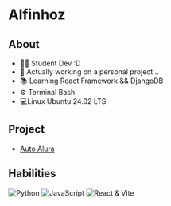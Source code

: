 # Alfinhoz

## About
- 👨‍💻 Student Dev :D
- 🚀 Actually working on a personal project...
- 📚 Learning React Framework && DjangoDB
- ⚙ Terminal Bash
- 💻Linux Ubuntu 24.02 LTS

## Project
- [Auto Alura](https://github.com/alfinhoz-jpg/AutoAlura)

## Habilities
![Python](https://img.shields.io/badge/-Python-3776AB?style=flat&logo=Python&logoColor=white)
![JavaScript](https://img.shields.io/badge/-JavaScript-F7DF1E?style=flat&logo=JavaScript&logoColor=black)
![React & Vite](https;//img.shields.io/badge/-React-50acf0?style=flat&logo=React&logoColor=50acf0)
  
